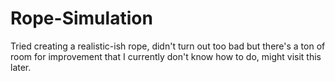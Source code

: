 # Rope-Simulation
Tried creating a realistic-ish rope, didn't turn out too bad but there's a ton of room for improvement that I currently don't know how to do, might visit this later.
